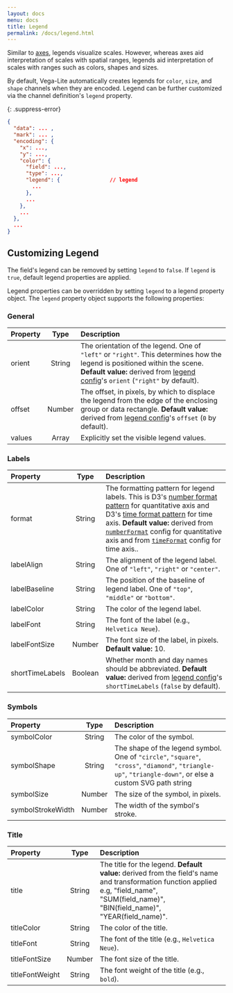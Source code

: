 ```yaml
---
layout: docs
menu: docs
title: Legend
permalink: /docs/legend.html
---
```


Similar to [axes](axis.html), legends visualize scales. However, whereas axes aid interpretation of scales with spatial ranges, legends aid interpretation of scales with ranges such as colors, shapes and sizes.

By default, Vega-Lite automatically creates legends for `color`, `size`, and `shape` channels when they are encoded. Legend can be further customized via the channel definition's `legend` property.

{: .suppress-error}
```json
{
  "data": ... ,
  "mark": ... ,
  "encoding": {
    "x": ...,
    "y": ...,
    "color": {
      "field": ...,
      "type": ...,
      "legend": {                // legend
        ...
      },
      ...
    },
    ...
  },
  ...
}
```

## Customizing Legend

The field's legend can be removed by setting `legend` to `false`.
If `legend` is `true`, default legend properties are applied.

Legend properties can be overridden by setting `legend` to a legend property object.
The `legend` property object supports the following properties:

### General

| Property      | Type          | Description    |
| :------------ |:-------------:| :------------- |
| orient        | String        | The orientation of the legend. One of `"left"` or `"right"`. This determines how the legend is positioned within the scene. <span class="note-line">__Default value:__  derived from [legend config](config.html#legend-config)'s `orient` (`"right"` by default).</span>|
| offset        | Number        | The offset, in pixels, by which to displace the legend from the edge of the enclosing group or data rectangle. <span class="note-line">__Default value:__  derived from [legend config](config.html#legend-config)'s `offset` (`0` by default).</span> |
| values        | Array         | Explicitly set the visible legend values.|

### Labels

| Property      | Type          | Description    |
| :------------ |:-------------:| :------------- |
| format        | String        | The formatting pattern for legend labels. This is D3's [number format pattern](https://github.com/mbostock/d3/wiki/Formatting) for quantitative axis and D3's [time format pattern](https://github.com/mbostock/d3/wiki/Time-Formatting) for time axis. <span class="note-line">__Default value:__  derived from [`numberFormat`](config.html#format) config for quantitative axis and from [`timeFormat`](config.html#format) config for time axis.</span>. |
| labelAlign    | String        | The alignment of the legend label. One of `"left"`, `"right"` or `"center"`. |
| labelBaseline | String        | The position of the baseline of legend label. One of `"top"`, `"middle"` or `"bottom"`. |
| labelColor    | String        | The color of the legend label. |
| labelFont     | String        | The font of the label (e.g., `Helvetica Neue`). |
| labelFontSize | Number        | The font size of the label, in pixels. <span class="note-line">__Default value:__ 10.</span> |
| shortTimeLabels | Boolean       | Whether month and day names should be abbreviated. <span class="note-line">__Default value:__  derived from [legend config](config.html#legend-config)'s `shortTimeLabels` (`false` by default).</span>|

### Symbols

| Property      | Type          | Description    |
| :------------ |:-------------:| :------------- |
| symbolColor   | String        | The color of the symbol. |
| symbolShape   | String        | The shape of the legend symbol. One of `"circle"`, `"square"`, `"cross"`, `"diamond"`, `"triangle-up"`, `"triangle-down"`, or else a custom SVG path string |
| symbolSize    | Number        | The size of the symbol, in pixels.  |
| symbolStrokeWidth   | Number      | The width of the symbol's stroke. |

### Title

| Property      | Type          | Description    |
| :------------ |:-------------:| :------------- |
| title         | String        | The title for the legend. <span class="note-line">__Default value:__  derived from the field's name and transformation function applied e.g, "field_name", "SUM(field_name)", "BIN(field_name)", "YEAR(field_name)".</span> |
| titleColor    | String        | The color of the title. |
| titleFont     | String        | The font of the title (e.g., `Helvetica Neue`). |
| titleFontSize | Number        | The font size of the title. |
| titleFontWeight   | String        | The font weight of the title (e.g., `bold`). |
